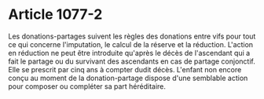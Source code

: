 # Article 1077-2

Les donations-partages suivent les règles des donations entre vifs pour tout ce qui concerne l'imputation, le calcul de la réserve et la réduction.   L'action en réduction ne peut être introduite qu'après le décès de l'ascendant qui a fait le partage ou du survivant des ascendants en cas de partage conjonctif. Elle se prescrit par cinq ans à compter dudit décès.   L'enfant non encore conçu au moment de la donation-partage dispose d'une semblable action pour composer ou compléter sa part héréditaire.